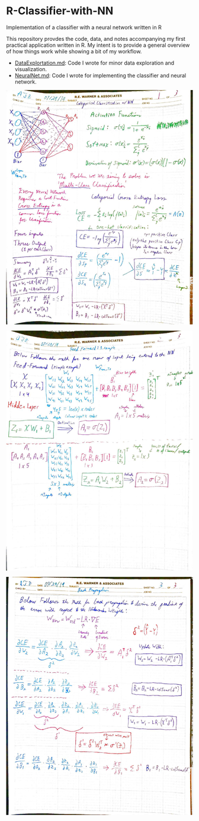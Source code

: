 # R-Classifier-with-NN

Implementation of a classifier with a neural network written in R

This repository provdes the code, data, and notes accompanying my first practical application written in R.  My intent is to provide a general overview of how things work while showing a bit of my workflow.

* [DataExplortation.md](DataExploration.md): Code I wrote for minor data exploration and visualization.
* [NeuralNet.md](NeuralNet.md): Code I wrote for implementing the classifier and neural network.

![test](Notes/handCalculations_1_colored.jpg "Hand Calculations Page-1")

![Notes-Page-2](Notes/handCalculations_2_colored.jpg "Hand Calculations Page-2")

![Notes-Page-3](Notes/handCalculations_3_colored.jpg "Hand Calculations Page-3")
